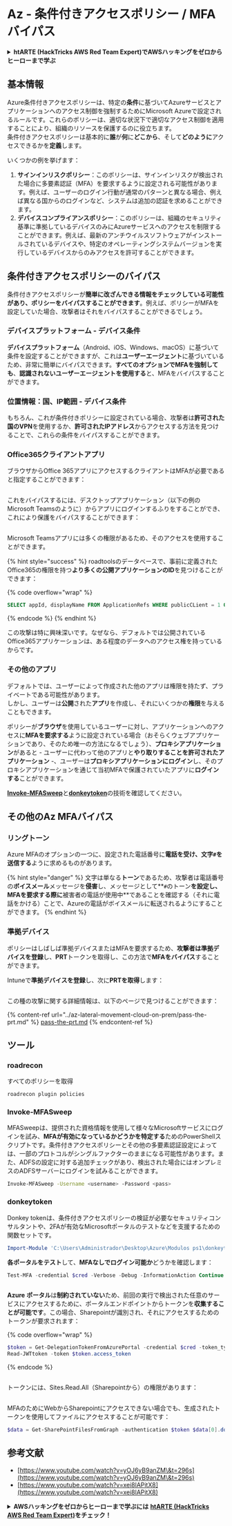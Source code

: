 # Az - 条件付きアクセスポリシー / MFAバイパス

<details>

<summary><strong>htARTE (HackTricks AWS Red Team Expert)でAWSハッキングをゼロからヒーローまで学ぶ</strong></summary>

HackTricksをサポートする他の方法:

* **HackTricksにあなたの会社を広告したい**、または**HackTricksをPDFでダウンロードしたい**場合は、[**サブスクリプションプラン**](https://github.com/sponsors/carlospolop)をチェックしてください！
* [**公式PEASS & HackTricksグッズ**](https://peass.creator-spring.com)を入手する
* [**The PEASS Family**](https://opensea.io/collection/the-peass-family)を発見し、独占的な[**NFTs**](https://opensea.io/collection/the-peass-family)のコレクションをチェックする
* 💬 [**Discordグループ**](https://discord.gg/hRep4RUj7f)に**参加する**か、[**telegramグループ**](https://t.me/peass)に参加するか、**Twitter** 🐦 [**@carlospolopm**](https://twitter.com/carlospolopm)を**フォローする**。
* [**HackTricks**](https://github.com/carlospolop/hacktricks)と[**HackTricks Cloud**](https://github.com/carlospolop/hacktricks-cloud)のgithubリポジトリにPRを提出して、あなたのハッキングのコツを共有する。

</details>

## 基本情報

Azure条件付きアクセスポリシーは、特定の**条件**に基づいてAzureサービスとアプリケーションへのアクセス制御を強制するためにMicrosoft Azureで設定されるルールです。これらのポリシーは、適切な状況下で適切なアクセス制御を適用することにより、組織のリソースを保護するのに役立ちます。\
条件付きアクセスポリシーは基本的に**誰**が**何**に**どこから**、そして**どのように**アクセスできるかを**定義**します。

いくつかの例を挙げます：

1. **サインインリスクポリシー**：このポリシーは、サインインリスクが検出された場合に多要素認証（MFA）を要求するように設定される可能性があります。例えば、ユーザーのログイン行動が通常のパターンと異なる場合、例えば異なる国からのログインなど、システムは追加の認証を求めることができます。
2. **デバイスコンプライアンスポリシー**：このポリシーは、組織のセキュリティ基準に準拠しているデバイスのみにAzureサービスへのアクセスを制限することができます。例えば、最新のアンチウイルスソフトウェアがインストールされているデバイスや、特定のオペレーティングシステムバージョンを実行しているデバイスからのみアクセスを許可することができます。

## 条件付きアクセスポリシーのバイパス

条件付きアクセスポリシーが**簡単に改ざんできる情報をチェックしている可能性があり、ポリシーをバイパスすることができます**。例えば、ポリシーがMFAを設定していた場合、攻撃者はそれをバイパスすることができるでしょう。

### デバイスプラットフォーム - デバイス条件

**デバイスプラットフォーム**（Android、iOS、Windows、macOS）に基づいて条件を設定することができますが、これは**ユーザーエージェント**に基づいているため、非常に簡単にバイパスできます。**すべてのオプションでMFAを強制しても**、**認識されないユーザーエージェントを使用する**と、MFAをバイパスすることができます。

### 位置情報：国、IP範囲 - デバイス条件

もちろん、これが条件付きポリシーに設定されている場合、攻撃者は**許可された国のVPN**を使用するか、**許可されたIPアドレス**からアクセスする方法を見つけることで、これらの条件をバイパスすることができます。

### Office365クライアントアプリ

ブラウザからOffice 365アプリにアクセスするクライアントはMFAが必要であると指定することができます：

<figure><img src="../../../.gitbook/assets/image (129).png" alt=""><figcaption></figcaption></figure>

これをバイパスするには、デスクトップアプリケーション（以下の例のMicrosoft Teamsのように）からアプリにログインするふりをすることができ、これにより保護をバイパスすることができます：

<figure><img src="../../../.gitbook/assets/image (130).png" alt=""><figcaption></figcaption></figure>

Microsoft Teamsアプリには多くの権限があるため、そのアクセスを使用することができます。

{% hint style="success" %}
roadtoolsのデータベースで、事前に定義されたOffice365の権限を持つ**より多くの公開アプリケーションのID**を見つけることができます：

{% code overflow="wrap" %}
```sql
SELECT appId, displayName FROM ApplicationRefs WHERE publicCLient = 1 ORDER BY displayName ASC
```
{% endcode %}
{% endhint %}

この攻撃は特に興味深いです。なぜなら、デフォルトでは公開されているOffice365アプリケーションは、ある程度のデータへのアクセス権を持っているからです。

### その他のアプリ

デフォルトでは、ユーザーによって作成された他のアプリは権限を持たず、プライベートである可能性があります。\
しかし、ユーザーは**公開**された**アプリ**を作成し、それにいくつかの**権限**を与えることもできます。

ポリシーが**ブラウザ**を使用しているユーザーに対し、アプリケーションへのアクセスに**MFAを要求する**ように設定されている場合（おそらくウェブアプリケーションであり、そのため唯一の方法になるでしょう）、**プロキシアプリケーション**があると - ユーザーに代わって他のアプリと**やり取りすることを許可されたアプリケーション** -、ユーザーは**プロキシアプリケーションにログイン**し、そのプロキシアプリケーションを通じて当初MFAで保護されていたアプリに**ログインする**ことができます。

[**Invoke-MFASweep**](az-conditional-access-policies-mfa-bypass.md#invoke-mfasweep)と[**donkeytoken**](az-conditional-access-policies-mfa-bypass.md#donkeytoken)の技術を確認してください。

## その他のAz MFAバイパス

### リングトーン

Azure MFAのオプションの一つに、設定された電話番号に**電話を受け、文字`#`を送信する**ように求めるものがあります。

{% hint style="danger" %}
文字は単なる**トーン**であるため、攻撃者は電話番号の**ボイスメール**メッセージを**侵害**し、メッセージとして**`#`のトーン**を設定し、MFAを要求する際に**被害者の電話が使用中**であることを確認する（それに電話をかける）ことで、Azureの電話がボイスメールに転送されるようにすることができます。
{% endhint %}

### 準拠デバイス

ポリシーはしばしば準拠デバイスまたはMFAを要求するため、**攻撃者は準拠デバイスを登録**し、**PRT**トークンを取得し、この方法で**MFAをバイパス**することができます。

Intuneで**準拠デバイスを登録**し、次に**PRTを取得**します：

<figure><img src="../../../.gitbook/assets/image (131).png" alt=""><figcaption></figcaption></figure>

この種の攻撃に関する詳細情報は、以下のページで見つけることができます：

{% content-ref url="../az-lateral-movement-cloud-on-prem/pass-the-prt.md" %}
[pass-the-prt.md](../az-lateral-movement-cloud-on-prem/pass-the-prt.md)
{% endcontent-ref %}

## ツール

### roadrecon

すべてのポリシーを取得
```bash
roadrecon plugin policies
```
### Invoke-MFASweep

MFASweepは、提供された資格情報を使用して様々なMicrosoftサービスにログインを試み、**MFAが有効になっているかどうかを特定する**ためのPowerShellスクリプトです。条件付きアクセスポリシーとその他の多要素認証設定によっては、一部のプロトコルがシングルファクターのままになる可能性があります。また、ADFSの設定に対する追加チェックがあり、検出された場合にはオンプレミスのADFSサーバーにログインを試みることができます。
```bash
Invoke-MFASweep -Username <username> -Password <pass>
```
### donkeytoken

Donkey tokenは、条件付きアクセスポリシーの検証が必要なセキュリティコンサルタントや、2FAが有効なMicrosoftポータルのテストなどを支援するための関数セットです。
```powershell
Import-Module 'C:\Users\Administrador\Desktop\Azure\Modulos ps1\donkeytoken' -Force
```
**各ポータルをテスト**して、**MFAなしでログイン可能か**どうかを確認します：
```powershell
Test-MFA -credential $cred -Verbose -Debug -InformationAction Continue
```
<figure><img src="../../../.gitbook/assets/2023-03-06 17_02_47-.png" alt=""><figcaption></figcaption></figure>

**Azure** **ポータル**は**制約されていない**ため、前回の実行で検出された任意のサービスにアクセスするために、ポータルエンドポイントからトークンを**収集することが可能です**。この場合、Sharepointが識別され、それにアクセスするためのトークンが要求されます：

{% code overflow="wrap" %}
```powershell
$token = Get-DelegationTokenFromAzurePortal -credential $cred -token_type microsoft.graph -extension_type Microsoft_Intune
Read-JWTtoken -token $token.access_token
```
{% endcode %}

<figure><img src="../../../.gitbook/assets/2023-03-06 17_11_28-Window.png" alt=""><figcaption></figcaption></figure>

トークンには、Sites.Read.All（Sharepointから）の権限があります：

<figure><img src="../../../.gitbook/assets/2023-03-06 17_11_43-Window.png" alt=""><figcaption></figcaption></figure>

MFAのためにWebからSharepointにアクセスできない場合でも、生成されたトークンを使用してファイルにアクセスすることが可能です：
```powershell
$data = Get-SharePointFilesFromGraph -authentication $token $data[0].downloadUrl
```
## 参考文献

* [https://www.youtube.com/watch?v=yOJ6yB9anZM\&t=296s](https://www.youtube.com/watch?v=yOJ6yB9anZM\&t=296s)
* [https://www.youtube.com/watch?v=xei8lAPitX8](https://www.youtube.com/watch?v=xei8lAPitX8)

<details>

<summary><strong>AWSハッキングをゼロからヒーローまで学ぶには</strong> <a href="https://training.hacktricks.xyz/courses/arte"><strong>htARTE (HackTricks AWS Red Team Expert)</strong></a><strong>をチェック！</strong></summary>

HackTricksをサポートする他の方法:

* **HackTricksにあなたの会社を広告したい**、または**HackTricksをPDFでダウンロードしたい**場合は、[**サブスクリプションプラン**](https://github.com/sponsors/carlospolop)をチェックしてください。
* [**公式PEASS & HackTricksグッズ**](https://peass.creator-spring.com)を入手する
* [**The PEASS Family**](https://opensea.io/collection/the-peass-family)を発見し、独占的な[**NFTs**](https://opensea.io/collection/the-peass-family)のコレクションをチェックする
* 💬 [**Discordグループ**](https://discord.gg/hRep4RUj7f)に**参加する**か、[**テレグラムグループ**](https://t.me/peass)に参加する、または**Twitter** 🐦 [**@carlospolopm**](https://twitter.com/carlospolopm)を**フォローする**。
* **HackTricks**のGitHubリポジトリ[**HackTricks**](https://github.com/carlospolop/hacktricks)と[**HackTricks Cloud**](https://github.com/carlospolop/hacktricks-cloud)にPRを提出して、あなたのハッキングのコツを共有する。

</details>
